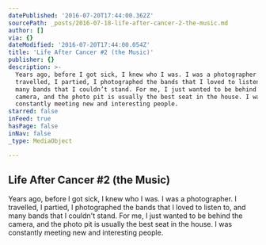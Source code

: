 ```yaml
---
datePublished: '2016-07-20T17:44:00.362Z'
sourcePath: _posts/2016-07-18-life-after-cancer-2-the-music.md
author: []
via: {}
dateModified: '2016-07-20T17:44:00.054Z'
title: 'Life After Cancer #2 (the Music)'
publisher: {}
description: >-
  Years ago, before I got sick, I knew who I was. I was a photographer. I
  travelled, I partied, I photographed the bands that I loved to listen to, and
  many bands that I couldn’t stand. For me, I just wanted to be behind the
  camera, and the photo pit is usually the best seat in the house. I was
  constantly meeting new and interesting people. 
starred: false
inFeed: true
hasPage: false
inNav: false
_type: MediaObject

---
```

## Life After Cancer \#2 (the Music)

Years ago, before I got sick, I knew who I was. I was a photographer. I travelled, I partied, I photographed the bands that I loved to listen to, and many bands that I couldn't stand. For me, I just wanted to be behind the camera, and the photo pit is usually the best seat in the house. I was constantly meeting new and interesting people.